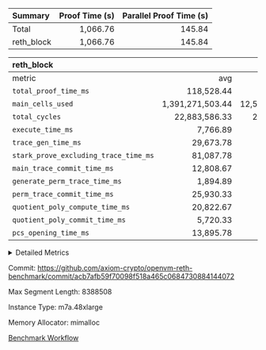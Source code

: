 | Summary | Proof Time (s) | Parallel Proof Time (s) |
|:---|---:|---:|
| Total |  1,066.76 |  145.84 |
| reth_block |  1,066.76 |  145.84 |


| reth_block |||||
|:---|---:|---:|---:|---:|
|metric|avg|sum|max|min|
| `total_proof_time_ms ` |  118,528.44 |  1,066,756 |  145,842 |  93,841 |
| `main_cells_used     ` |  1,391,271,503.44 |  12,521,443,531 |  2,302,942,005 |  1,081,944,014 |
| `total_cycles        ` |  22,883,586.33 |  205,952,277 |  24,729,850 |  15,792,911 |
| `execute_time_ms     ` |  7,766.89 |  69,902 |  9,956 |  5,929 |
| `trace_gen_time_ms   ` |  29,673.78 |  267,064 |  38,275 |  21,391 |
| `stark_prove_excluding_trace_time_ms` |  81,087.78 |  729,790 |  105,394 |  64,824 |
| `main_trace_commit_time_ms` |  12,808.67 |  115,278 |  17,651 |  7,913 |
| `generate_perm_trace_time_ms` |  1,894.89 |  17,054 |  2,294 |  1,223 |
| `perm_trace_commit_time_ms` |  25,930.33 |  233,373 |  30,394 |  20,502 |
| `quotient_poly_compute_time_ms` |  20,822.67 |  187,404 |  34,530 |  14,942 |
| `quotient_poly_commit_time_ms` |  5,720.33 |  51,483 |  6,247 |  5,001 |
| `pcs_opening_time_ms ` |  13,895.78 |  125,062 |  15,202 |  12,735 |



<details>
<summary>Detailed Metrics</summary>

| air_name | block_number | quotient_deg | interactions | constraints |
| --- | --- | --- | --- | --- |
| AccessAdapterAir<16> | 21000000 | 2 | 5 | 14 | 
| AccessAdapterAir<2> | 21000000 | 2 | 5 | 14 | 
| AccessAdapterAir<32> | 21000000 | 2 | 5 | 14 | 
| AccessAdapterAir<4> | 21000000 | 2 | 5 | 14 | 
| AccessAdapterAir<64> | 21000000 | 2 | 5 | 14 | 
| AccessAdapterAir<8> | 21000000 | 2 | 5 | 14 | 
| BitwiseOperationLookupAir<8> | 21000000 | 2 | 2 | 4 | 
| KeccakVmAir | 21000000 | 2 | 321 | 4,571 | 
| MemoryMerkleAir<8> | 21000000 | 2 | 4 | 40 | 
| PersistentBoundaryAir<8> | 21000000 | 2 | 3 | 6 | 
| PhantomAir | 21000000 | 2 | 3 | 5 | 
| Poseidon2PeripheryAir<BabyBearParameters>, 1> | 21000000 | 2 | 1 | 286 | 
| ProgramAir | 21000000 | 1 | 1 | 4 | 
| RangeTupleCheckerAir<2> | 21000000 | 1 | 1 | 4 | 
| VariableRangeCheckerAir | 21000000 | 1 | 1 | 4 | 
| VmAirWrapper<Rv32BaseAluAdapterAir, BaseAluCoreAir<4, 8> | 21000000 | 2 | 19 | 43 | 
| VmAirWrapper<Rv32BaseAluAdapterAir, LessThanCoreAir<4, 8> | 21000000 | 2 | 17 | 39 | 
| VmAirWrapper<Rv32BaseAluAdapterAir, ShiftCoreAir<4, 8> | 21000000 | 2 | 23 | 90 | 
| VmAirWrapper<Rv32BranchAdapterAir, BranchEqualCoreAir<4> | 21000000 | 2 | 11 | 25 | 
| VmAirWrapper<Rv32BranchAdapterAir, BranchLessThanCoreAir<4, 8> | 21000000 | 2 | 13 | 41 | 
| VmAirWrapper<Rv32CondRdWriteAdapterAir, Rv32JalLuiCoreAir> | 21000000 | 2 | 10 | 22 | 
| VmAirWrapper<Rv32HeapAdapterAir<2, 32, 32>, BaseAluCoreAir<32, 8> | 21000000 | 2 | 61 | 140 | 
| VmAirWrapper<Rv32HeapAdapterAir<2, 32, 32>, LessThanCoreAir<32, 8> | 21000000 | 2 | 31 | 129 | 
| VmAirWrapper<Rv32HeapAdapterAir<2, 32, 32>, MultiplicationCoreAir<32, 8> | 21000000 | 2 | 61 | 71 | 
| VmAirWrapper<Rv32HeapAdapterAir<2, 32, 32>, ShiftCoreAir<32, 8> | 21000000 | 2 | 79 | 2,161 | 
| VmAirWrapper<Rv32HeapBranchAdapterAir<2, 32>, BranchEqualCoreAir<32> | 21000000 | 2 | 20 | 64 | 
| VmAirWrapper<Rv32HeapBranchAdapterAir<2, 32>, BranchLessThanCoreAir<32, 8> | 21000000 | 2 | 22 | 136 | 
| VmAirWrapper<Rv32HintStoreAdapterAir, Rv32HintStoreCoreAir> | 21000000 | 2 | 15 | 17 | 
| VmAirWrapper<Rv32IsEqualModAdapterAir<2, 1, 32, 32>, ModularIsEqualCoreAir<32, 4, 8> | 21000000 | 2 | 25 | 223 | 
| VmAirWrapper<Rv32JalrAdapterAir, Rv32JalrCoreAir> | 21000000 | 2 | 16 | 20 | 
| VmAirWrapper<Rv32LoadStoreAdapterAir, LoadSignExtendCoreAir<4, 8> | 21000000 | 2 | 18 | 33 | 
| VmAirWrapper<Rv32LoadStoreAdapterAir, LoadStoreCoreAir<4> | 21000000 | 2 | 17 | 38 | 
| VmAirWrapper<Rv32MultAdapterAir, DivRemCoreAir<4, 8> | 21000000 | 2 | 25 | 88 | 
| VmAirWrapper<Rv32MultAdapterAir, MulHCoreAir<4, 8> | 21000000 | 2 | 24 | 38 | 
| VmAirWrapper<Rv32MultAdapterAir, MultiplicationCoreAir<4, 8> | 21000000 | 2 | 19 | 26 | 
| VmAirWrapper<Rv32RdWriteAdapterAir, Rv32AuipcCoreAir> | 21000000 | 2 | 11 | 15 | 
| VmAirWrapper<Rv32VecHeapAdapterAir<1, 2, 2, 32, 32>, EcDoubleCoreAir> | 21000000 | 2 | 411 | 513 | 
| VmAirWrapper<Rv32VecHeapAdapterAir<1, 4, 8, 32, 32>, FieldExpressionCoreAir> | 21000000 | 2 | 1,716 | 1,739 | 
| VmAirWrapper<Rv32VecHeapAdapterAir<2, 1, 1, 32, 32>, FieldExpressionCoreAir> | 21000000 | 2 | 156 | 189 | 
| VmAirWrapper<Rv32VecHeapAdapterAir<2, 12, 12, 32, 32>, FieldExpressionCoreAir> | 21000000 | 2 | 4,370 | 4,415 | 
| VmAirWrapper<Rv32VecHeapAdapterAir<2, 2, 2, 32, 32>, FieldExpressionCoreAir> | 21000000 | 2 | 422 | 456 | 
| VmAirWrapper<Rv32VecHeapAdapterAir<2, 4, 10, 32, 32>, FieldExpressionCoreAir> | 21000000 | 2 | 1,303 | 1,314 | 
| VmAirWrapper<Rv32VecHeapAdapterAir<2, 4, 12, 32, 32>, FieldExpressionCoreAir> | 21000000 | 2 | 2,903 | 2,947 | 
| VmAirWrapper<Rv32VecHeapTwoReadsAdapterAir<12, 10, 12, 32, 32>, FieldExpressionCoreAir> | 21000000 | 2 | 3,977 | 4,017 | 
| VmAirWrapper<Rv32VecHeapTwoReadsAdapterAir<4, 2, 4, 32, 32>, FieldExpressionCoreAir> | 21000000 | 2 | 565 | 564 | 
| VmConnectorAir | 21000000 | 2 | 3 | 9 | 

| group | air_name | block_number | segment | rows | prep_cols | perm_cols | main_cols | cells |
| --- | --- | --- | --- | --- | --- | --- | --- | --- |
| reth_block | AccessAdapterAir<16> | 21000000 | 0 | 128 |  | 24 | 25 | 6,272 | 
| reth_block | AccessAdapterAir<16> | 21000000 | 3 | 1,048,576 |  | 24 | 25 | 51,380,224 | 
| reth_block | AccessAdapterAir<16> | 21000000 | 4 | 262,144 |  | 24 | 25 | 12,845,056 | 
| reth_block | AccessAdapterAir<16> | 21000000 | 5 | 262,144 |  | 24 | 25 | 12,845,056 | 
| reth_block | AccessAdapterAir<16> | 21000000 | 6 | 262,144 |  | 24 | 25 | 12,845,056 | 
| reth_block | AccessAdapterAir<16> | 21000000 | 7 | 262,144 |  | 24 | 25 | 12,845,056 | 
| reth_block | AccessAdapterAir<16> | 21000000 | 8 | 8,192 |  | 24 | 25 | 401,408 | 
| reth_block | AccessAdapterAir<2> | 21000000 | 3 | 1,024 |  | 24 | 11 | 35,840 | 
| reth_block | AccessAdapterAir<2> | 21000000 | 4 | 1,024 |  | 24 | 11 | 35,840 | 
| reth_block | AccessAdapterAir<2> | 21000000 | 5 | 4,096 |  | 24 | 11 | 143,360 | 
| reth_block | AccessAdapterAir<2> | 21000000 | 8 | 262,144 |  | 24 | 11 | 9,175,040 | 
| reth_block | AccessAdapterAir<32> | 21000000 | 0 | 64 |  | 24 | 41 | 4,160 | 
| reth_block | AccessAdapterAir<32> | 21000000 | 3 | 524,288 |  | 24 | 41 | 34,078,720 | 
| reth_block | AccessAdapterAir<32> | 21000000 | 4 | 131,072 |  | 24 | 41 | 8,519,680 | 
| reth_block | AccessAdapterAir<32> | 21000000 | 5 | 131,072 |  | 24 | 41 | 8,519,680 | 
| reth_block | AccessAdapterAir<32> | 21000000 | 6 | 131,072 |  | 24 | 41 | 8,519,680 | 
| reth_block | AccessAdapterAir<32> | 21000000 | 7 | 131,072 |  | 24 | 41 | 8,519,680 | 
| reth_block | AccessAdapterAir<32> | 21000000 | 8 | 4,096 |  | 24 | 41 | 266,240 | 
| reth_block | AccessAdapterAir<4> | 21000000 | 0 | 128 |  | 24 | 13 | 4,736 | 
| reth_block | AccessAdapterAir<4> | 21000000 | 3 | 512 |  | 24 | 13 | 18,944 | 
| reth_block | AccessAdapterAir<4> | 21000000 | 4 | 512 |  | 24 | 13 | 18,944 | 
| reth_block | AccessAdapterAir<4> | 21000000 | 5 | 4,096 |  | 24 | 13 | 151,552 | 
| reth_block | AccessAdapterAir<4> | 21000000 | 7 | 256 |  | 24 | 13 | 9,472 | 
| reth_block | AccessAdapterAir<4> | 21000000 | 8 | 131,072 |  | 24 | 13 | 4,849,664 | 
| reth_block | AccessAdapterAir<8> | 21000000 | 0 | 1,048,576 |  | 24 | 17 | 42,991,616 | 
| reth_block | AccessAdapterAir<8> | 21000000 | 1 | 1,048,576 |  | 24 | 17 | 42,991,616 | 
| reth_block | AccessAdapterAir<8> | 21000000 | 2 | 2,097,152 |  | 24 | 17 | 85,983,232 | 
| reth_block | AccessAdapterAir<8> | 21000000 | 3 | 2,097,152 |  | 24 | 17 | 85,983,232 | 
| reth_block | AccessAdapterAir<8> | 21000000 | 4 | 2,097,152 |  | 24 | 17 | 85,983,232 | 
| reth_block | AccessAdapterAir<8> | 21000000 | 5 | 2,097,152 |  | 24 | 17 | 85,983,232 | 
| reth_block | AccessAdapterAir<8> | 21000000 | 6 | 2,097,152 |  | 24 | 17 | 85,983,232 | 
| reth_block | AccessAdapterAir<8> | 21000000 | 7 | 2,097,152 |  | 24 | 17 | 85,983,232 | 
| reth_block | AccessAdapterAir<8> | 21000000 | 8 | 2,097,152 |  | 24 | 17 | 85,983,232 | 
| reth_block | BitwiseOperationLookupAir<8> | 21000000 | 0 | 65,536 | 3 | 8 | 2 | 655,360 | 
| reth_block | BitwiseOperationLookupAir<8> | 21000000 | 1 | 65,536 | 3 | 8 | 2 | 655,360 | 
| reth_block | BitwiseOperationLookupAir<8> | 21000000 | 2 | 65,536 | 3 | 8 | 2 | 655,360 | 
| reth_block | BitwiseOperationLookupAir<8> | 21000000 | 3 | 65,536 | 3 | 8 | 2 | 655,360 | 
| reth_block | BitwiseOperationLookupAir<8> | 21000000 | 4 | 65,536 | 3 | 8 | 2 | 655,360 | 
| reth_block | BitwiseOperationLookupAir<8> | 21000000 | 5 | 65,536 | 3 | 8 | 2 | 655,360 | 
| reth_block | BitwiseOperationLookupAir<8> | 21000000 | 6 | 65,536 | 3 | 8 | 2 | 655,360 | 
| reth_block | BitwiseOperationLookupAir<8> | 21000000 | 7 | 65,536 | 3 | 8 | 2 | 655,360 | 
| reth_block | BitwiseOperationLookupAir<8> | 21000000 | 8 | 65,536 | 3 | 8 | 2 | 655,360 | 
| reth_block | KeccakVmAir | 21000000 | 0 | 1 |  | 1,288 | 3,164 | 4,452 | 
| reth_block | KeccakVmAir | 21000000 | 1 | 1 |  | 1,288 | 3,164 | 4,452 | 
| reth_block | KeccakVmAir | 21000000 | 2 | 524,288 |  | 1,288 | 3,164 | 2,334,130,176 | 
| reth_block | KeccakVmAir | 21000000 | 3 | 65,536 |  | 1,288 | 3,164 | 291,766,272 | 
| reth_block | KeccakVmAir | 21000000 | 4 | 16,384 |  | 1,288 | 3,164 | 72,941,568 | 
| reth_block | KeccakVmAir | 21000000 | 5 | 16,384 |  | 1,288 | 3,164 | 72,941,568 | 
| reth_block | KeccakVmAir | 21000000 | 6 | 16,384 |  | 1,288 | 3,164 | 72,941,568 | 
| reth_block | KeccakVmAir | 21000000 | 7 | 131,072 |  | 1,288 | 3,164 | 583,532,544 | 
| reth_block | KeccakVmAir | 21000000 | 8 | 524,288 |  | 1,288 | 3,164 | 2,334,130,176 | 
| reth_block | MemoryMerkleAir<8> | 21000000 | 0 | 1,048,576 |  | 20 | 32 | 54,525,952 | 
| reth_block | MemoryMerkleAir<8> | 21000000 | 1 | 1,048,576 |  | 20 | 32 | 54,525,952 | 
| reth_block | MemoryMerkleAir<8> | 21000000 | 2 | 2,097,152 |  | 20 | 32 | 109,051,904 | 
| reth_block | MemoryMerkleAir<8> | 21000000 | 3 | 1,048,576 |  | 20 | 32 | 54,525,952 | 
| reth_block | MemoryMerkleAir<8> | 21000000 | 4 | 1,048,576 |  | 20 | 32 | 54,525,952 | 
| reth_block | MemoryMerkleAir<8> | 21000000 | 5 | 1,048,576 |  | 20 | 32 | 54,525,952 | 
| reth_block | MemoryMerkleAir<8> | 21000000 | 6 | 1,048,576 |  | 20 | 32 | 54,525,952 | 
| reth_block | MemoryMerkleAir<8> | 21000000 | 7 | 1,048,576 |  | 20 | 32 | 54,525,952 | 
| reth_block | MemoryMerkleAir<8> | 21000000 | 8 | 2,097,152 |  | 20 | 32 | 109,051,904 | 
| reth_block | PersistentBoundaryAir<8> | 21000000 | 0 | 1,048,576 |  | 12 | 20 | 33,554,432 | 
| reth_block | PersistentBoundaryAir<8> | 21000000 | 1 | 1,048,576 |  | 12 | 20 | 33,554,432 | 
| reth_block | PersistentBoundaryAir<8> | 21000000 | 2 | 2,097,152 |  | 12 | 20 | 67,108,864 | 
| reth_block | PersistentBoundaryAir<8> | 21000000 | 3 | 1,048,576 |  | 12 | 20 | 33,554,432 | 
| reth_block | PersistentBoundaryAir<8> | 21000000 | 4 | 1,048,576 |  | 12 | 20 | 33,554,432 | 
| reth_block | PersistentBoundaryAir<8> | 21000000 | 5 | 1,048,576 |  | 12 | 20 | 33,554,432 | 
| reth_block | PersistentBoundaryAir<8> | 21000000 | 6 | 1,048,576 |  | 12 | 20 | 33,554,432 | 
| reth_block | PersistentBoundaryAir<8> | 21000000 | 7 | 1,048,576 |  | 12 | 20 | 33,554,432 | 
| reth_block | PersistentBoundaryAir<8> | 21000000 | 8 | 2,097,152 |  | 12 | 20 | 67,108,864 | 
| reth_block | PhantomAir | 21000000 | 0 | 65,536 |  | 12 | 6 | 1,179,648 | 
| reth_block | PhantomAir | 21000000 | 1 | 65,536 |  | 12 | 6 | 1,179,648 | 
| reth_block | PhantomAir | 21000000 | 2 | 65,536 |  | 12 | 6 | 1,179,648 | 
| reth_block | PhantomAir | 21000000 | 3 | 8,192 |  | 12 | 6 | 147,456 | 
| reth_block | PhantomAir | 21000000 | 4 | 4,096 |  | 12 | 6 | 73,728 | 
| reth_block | PhantomAir | 21000000 | 5 | 4,096 |  | 12 | 6 | 73,728 | 
| reth_block | PhantomAir | 21000000 | 6 | 8,192 |  | 12 | 6 | 147,456 | 
| reth_block | PhantomAir | 21000000 | 7 | 4,096 |  | 12 | 6 | 73,728 | 
| reth_block | PhantomAir | 21000000 | 8 | 8,192 |  | 12 | 6 | 147,456 | 
| reth_block | Poseidon2PeripheryAir<BabyBearParameters>, 1> | 21000000 | 0 | 1,048,576 |  | 8 | 300 | 322,961,408 | 
| reth_block | Poseidon2PeripheryAir<BabyBearParameters>, 1> | 21000000 | 1 | 1,048,576 |  | 8 | 300 | 322,961,408 | 
| reth_block | Poseidon2PeripheryAir<BabyBearParameters>, 1> | 21000000 | 2 | 1,048,576 |  | 8 | 300 | 322,961,408 | 
| reth_block | Poseidon2PeripheryAir<BabyBearParameters>, 1> | 21000000 | 3 | 524,288 |  | 8 | 300 | 161,480,704 | 
| reth_block | Poseidon2PeripheryAir<BabyBearParameters>, 1> | 21000000 | 4 | 524,288 |  | 8 | 300 | 161,480,704 | 
| reth_block | Poseidon2PeripheryAir<BabyBearParameters>, 1> | 21000000 | 5 | 524,288 |  | 8 | 300 | 161,480,704 | 
| reth_block | Poseidon2PeripheryAir<BabyBearParameters>, 1> | 21000000 | 6 | 524,288 |  | 8 | 300 | 161,480,704 | 
| reth_block | Poseidon2PeripheryAir<BabyBearParameters>, 1> | 21000000 | 7 | 524,288 |  | 8 | 300 | 161,480,704 | 
| reth_block | Poseidon2PeripheryAir<BabyBearParameters>, 1> | 21000000 | 8 | 2,097,152 |  | 8 | 300 | 645,922,816 | 
| reth_block | ProgramAir | 21000000 | 0 | 524,288 |  | 8 | 10 | 9,437,184 | 
| reth_block | ProgramAir | 21000000 | 1 | 524,288 |  | 8 | 10 | 9,437,184 | 
| reth_block | ProgramAir | 21000000 | 2 | 524,288 |  | 8 | 10 | 9,437,184 | 
| reth_block | ProgramAir | 21000000 | 3 | 524,288 |  | 8 | 10 | 9,437,184 | 
| reth_block | ProgramAir | 21000000 | 4 | 524,288 |  | 8 | 10 | 9,437,184 | 
| reth_block | ProgramAir | 21000000 | 5 | 524,288 |  | 8 | 10 | 9,437,184 | 
| reth_block | ProgramAir | 21000000 | 6 | 524,288 |  | 8 | 10 | 9,437,184 | 
| reth_block | ProgramAir | 21000000 | 7 | 524,288 |  | 8 | 10 | 9,437,184 | 
| reth_block | ProgramAir | 21000000 | 8 | 524,288 |  | 8 | 10 | 9,437,184 | 
| reth_block | RangeTupleCheckerAir<2> | 21000000 | 0 | 2,097,152 | 2 | 8 | 1 | 18,874,368 | 
| reth_block | RangeTupleCheckerAir<2> | 21000000 | 1 | 2,097,152 | 2 | 8 | 1 | 18,874,368 | 
| reth_block | RangeTupleCheckerAir<2> | 21000000 | 2 | 2,097,152 | 2 | 8 | 1 | 18,874,368 | 
| reth_block | RangeTupleCheckerAir<2> | 21000000 | 3 | 2,097,152 | 2 | 8 | 1 | 18,874,368 | 
| reth_block | RangeTupleCheckerAir<2> | 21000000 | 4 | 2,097,152 | 2 | 8 | 1 | 18,874,368 | 
| reth_block | RangeTupleCheckerAir<2> | 21000000 | 5 | 2,097,152 | 2 | 8 | 1 | 18,874,368 | 
| reth_block | RangeTupleCheckerAir<2> | 21000000 | 6 | 2,097,152 | 2 | 8 | 1 | 18,874,368 | 
| reth_block | RangeTupleCheckerAir<2> | 21000000 | 7 | 2,097,152 | 2 | 8 | 1 | 18,874,368 | 
| reth_block | RangeTupleCheckerAir<2> | 21000000 | 8 | 2,097,152 | 2 | 8 | 1 | 18,874,368 | 
| reth_block | VariableRangeCheckerAir | 21000000 | 0 | 262,144 | 2 | 8 | 1 | 2,359,296 | 
| reth_block | VariableRangeCheckerAir | 21000000 | 1 | 262,144 | 2 | 8 | 1 | 2,359,296 | 
| reth_block | VariableRangeCheckerAir | 21000000 | 2 | 262,144 | 2 | 8 | 1 | 2,359,296 | 
| reth_block | VariableRangeCheckerAir | 21000000 | 3 | 262,144 | 2 | 8 | 1 | 2,359,296 | 
| reth_block | VariableRangeCheckerAir | 21000000 | 4 | 262,144 | 2 | 8 | 1 | 2,359,296 | 
| reth_block | VariableRangeCheckerAir | 21000000 | 5 | 262,144 | 2 | 8 | 1 | 2,359,296 | 
| reth_block | VariableRangeCheckerAir | 21000000 | 6 | 262,144 | 2 | 8 | 1 | 2,359,296 | 
| reth_block | VariableRangeCheckerAir | 21000000 | 7 | 262,144 | 2 | 8 | 1 | 2,359,296 | 
| reth_block | VariableRangeCheckerAir | 21000000 | 8 | 262,144 | 2 | 8 | 1 | 2,359,296 | 
| reth_block | VmAirWrapper<Rv32BaseAluAdapterAir, BaseAluCoreAir<4, 8> | 21000000 | 0 | 8,388,608 |  | 80 | 36 | 973,078,528 | 
| reth_block | VmAirWrapper<Rv32BaseAluAdapterAir, BaseAluCoreAir<4, 8> | 21000000 | 1 | 8,388,608 |  | 80 | 36 | 973,078,528 | 
| reth_block | VmAirWrapper<Rv32BaseAluAdapterAir, BaseAluCoreAir<4, 8> | 21000000 | 2 | 8,388,608 |  | 80 | 36 | 973,078,528 | 
| reth_block | VmAirWrapper<Rv32BaseAluAdapterAir, BaseAluCoreAir<4, 8> | 21000000 | 3 | 8,388,608 |  | 80 | 36 | 973,078,528 | 
| reth_block | VmAirWrapper<Rv32BaseAluAdapterAir, BaseAluCoreAir<4, 8> | 21000000 | 4 | 8,388,608 |  | 80 | 36 | 973,078,528 | 
| reth_block | VmAirWrapper<Rv32BaseAluAdapterAir, BaseAluCoreAir<4, 8> | 21000000 | 5 | 8,388,608 |  | 80 | 36 | 973,078,528 | 
| reth_block | VmAirWrapper<Rv32BaseAluAdapterAir, BaseAluCoreAir<4, 8> | 21000000 | 6 | 8,388,608 |  | 80 | 36 | 973,078,528 | 
| reth_block | VmAirWrapper<Rv32BaseAluAdapterAir, BaseAluCoreAir<4, 8> | 21000000 | 7 | 8,388,608 |  | 80 | 36 | 973,078,528 | 
| reth_block | VmAirWrapper<Rv32BaseAluAdapterAir, BaseAluCoreAir<4, 8> | 21000000 | 8 | 8,388,608 |  | 80 | 36 | 973,078,528 | 
| reth_block | VmAirWrapper<Rv32BaseAluAdapterAir, LessThanCoreAir<4, 8> | 21000000 | 0 | 1,048,576 |  | 40 | 37 | 80,740,352 | 
| reth_block | VmAirWrapper<Rv32BaseAluAdapterAir, LessThanCoreAir<4, 8> | 21000000 | 1 | 1,048,576 |  | 40 | 37 | 80,740,352 | 
| reth_block | VmAirWrapper<Rv32BaseAluAdapterAir, LessThanCoreAir<4, 8> | 21000000 | 2 | 524,288 |  | 40 | 37 | 40,370,176 | 
| reth_block | VmAirWrapper<Rv32BaseAluAdapterAir, LessThanCoreAir<4, 8> | 21000000 | 3 | 524,288 |  | 40 | 37 | 40,370,176 | 
| reth_block | VmAirWrapper<Rv32BaseAluAdapterAir, LessThanCoreAir<4, 8> | 21000000 | 4 | 1,048,576 |  | 40 | 37 | 80,740,352 | 
| reth_block | VmAirWrapper<Rv32BaseAluAdapterAir, LessThanCoreAir<4, 8> | 21000000 | 5 | 524,288 |  | 40 | 37 | 40,370,176 | 
| reth_block | VmAirWrapper<Rv32BaseAluAdapterAir, LessThanCoreAir<4, 8> | 21000000 | 6 | 524,288 |  | 40 | 37 | 40,370,176 | 
| reth_block | VmAirWrapper<Rv32BaseAluAdapterAir, LessThanCoreAir<4, 8> | 21000000 | 7 | 524,288 |  | 40 | 37 | 40,370,176 | 
| reth_block | VmAirWrapper<Rv32BaseAluAdapterAir, LessThanCoreAir<4, 8> | 21000000 | 8 | 524,288 |  | 40 | 37 | 40,370,176 | 
| reth_block | VmAirWrapper<Rv32BaseAluAdapterAir, ShiftCoreAir<4, 8> | 21000000 | 0 | 1,048,576 |  | 52 | 53 | 110,100,480 | 
| reth_block | VmAirWrapper<Rv32BaseAluAdapterAir, ShiftCoreAir<4, 8> | 21000000 | 1 | 1,048,576 |  | 52 | 53 | 110,100,480 | 
| reth_block | VmAirWrapper<Rv32BaseAluAdapterAir, ShiftCoreAir<4, 8> | 21000000 | 2 | 1,048,576 |  | 52 | 53 | 110,100,480 | 
| reth_block | VmAirWrapper<Rv32BaseAluAdapterAir, ShiftCoreAir<4, 8> | 21000000 | 3 | 2,097,152 |  | 52 | 53 | 220,200,960 | 
| reth_block | VmAirWrapper<Rv32BaseAluAdapterAir, ShiftCoreAir<4, 8> | 21000000 | 4 | 2,097,152 |  | 52 | 53 | 220,200,960 | 
| reth_block | VmAirWrapper<Rv32BaseAluAdapterAir, ShiftCoreAir<4, 8> | 21000000 | 5 | 2,097,152 |  | 52 | 53 | 220,200,960 | 
| reth_block | VmAirWrapper<Rv32BaseAluAdapterAir, ShiftCoreAir<4, 8> | 21000000 | 6 | 2,097,152 |  | 52 | 53 | 220,200,960 | 
| reth_block | VmAirWrapper<Rv32BaseAluAdapterAir, ShiftCoreAir<4, 8> | 21000000 | 7 | 2,097,152 |  | 52 | 53 | 220,200,960 | 
| reth_block | VmAirWrapper<Rv32BaseAluAdapterAir, ShiftCoreAir<4, 8> | 21000000 | 8 | 524,288 |  | 52 | 53 | 55,050,240 | 
| reth_block | VmAirWrapper<Rv32BranchAdapterAir, BranchEqualCoreAir<4> | 21000000 | 0 | 2,097,152 |  | 48 | 26 | 155,189,248 | 
| reth_block | VmAirWrapper<Rv32BranchAdapterAir, BranchEqualCoreAir<4> | 21000000 | 1 | 2,097,152 |  | 48 | 26 | 155,189,248 | 
| reth_block | VmAirWrapper<Rv32BranchAdapterAir, BranchEqualCoreAir<4> | 21000000 | 2 | 4,194,304 |  | 48 | 26 | 310,378,496 | 
| reth_block | VmAirWrapper<Rv32BranchAdapterAir, BranchEqualCoreAir<4> | 21000000 | 3 | 2,097,152 |  | 48 | 26 | 155,189,248 | 
| reth_block | VmAirWrapper<Rv32BranchAdapterAir, BranchEqualCoreAir<4> | 21000000 | 4 | 2,097,152 |  | 48 | 26 | 155,189,248 | 
| reth_block | VmAirWrapper<Rv32BranchAdapterAir, BranchEqualCoreAir<4> | 21000000 | 5 | 2,097,152 |  | 48 | 26 | 155,189,248 | 
| reth_block | VmAirWrapper<Rv32BranchAdapterAir, BranchEqualCoreAir<4> | 21000000 | 6 | 2,097,152 |  | 48 | 26 | 155,189,248 | 
| reth_block | VmAirWrapper<Rv32BranchAdapterAir, BranchEqualCoreAir<4> | 21000000 | 7 | 2,097,152 |  | 48 | 26 | 155,189,248 | 
| reth_block | VmAirWrapper<Rv32BranchAdapterAir, BranchEqualCoreAir<4> | 21000000 | 8 | 2,097,152 |  | 48 | 26 | 155,189,248 | 
| reth_block | VmAirWrapper<Rv32BranchAdapterAir, BranchLessThanCoreAir<4, 8> | 21000000 | 0 | 1,048,576 |  | 56 | 32 | 92,274,688 | 
| reth_block | VmAirWrapper<Rv32BranchAdapterAir, BranchLessThanCoreAir<4, 8> | 21000000 | 1 | 1,048,576 |  | 56 | 32 | 92,274,688 | 
| reth_block | VmAirWrapper<Rv32BranchAdapterAir, BranchLessThanCoreAir<4, 8> | 21000000 | 2 | 1,048,576 |  | 56 | 32 | 92,274,688 | 
| reth_block | VmAirWrapper<Rv32BranchAdapterAir, BranchLessThanCoreAir<4, 8> | 21000000 | 3 | 2,097,152 |  | 56 | 32 | 184,549,376 | 
| reth_block | VmAirWrapper<Rv32BranchAdapterAir, BranchLessThanCoreAir<4, 8> | 21000000 | 4 | 4,194,304 |  | 56 | 32 | 369,098,752 | 
| reth_block | VmAirWrapper<Rv32BranchAdapterAir, BranchLessThanCoreAir<4, 8> | 21000000 | 5 | 4,194,304 |  | 56 | 32 | 369,098,752 | 
| reth_block | VmAirWrapper<Rv32BranchAdapterAir, BranchLessThanCoreAir<4, 8> | 21000000 | 6 | 2,097,152 |  | 56 | 32 | 184,549,376 | 
| reth_block | VmAirWrapper<Rv32BranchAdapterAir, BranchLessThanCoreAir<4, 8> | 21000000 | 7 | 2,097,152 |  | 56 | 32 | 184,549,376 | 
| reth_block | VmAirWrapper<Rv32BranchAdapterAir, BranchLessThanCoreAir<4, 8> | 21000000 | 8 | 262,144 |  | 56 | 32 | 23,068,672 | 
| reth_block | VmAirWrapper<Rv32CondRdWriteAdapterAir, Rv32JalLuiCoreAir> | 21000000 | 0 | 1,048,576 |  | 44 | 18 | 65,011,712 | 
| reth_block | VmAirWrapper<Rv32CondRdWriteAdapterAir, Rv32JalLuiCoreAir> | 21000000 | 1 | 1,048,576 |  | 44 | 18 | 65,011,712 | 
| reth_block | VmAirWrapper<Rv32CondRdWriteAdapterAir, Rv32JalLuiCoreAir> | 21000000 | 2 | 1,048,576 |  | 44 | 18 | 65,011,712 | 
| reth_block | VmAirWrapper<Rv32CondRdWriteAdapterAir, Rv32JalLuiCoreAir> | 21000000 | 3 | 524,288 |  | 44 | 18 | 32,505,856 | 
| reth_block | VmAirWrapper<Rv32CondRdWriteAdapterAir, Rv32JalLuiCoreAir> | 21000000 | 4 | 524,288 |  | 44 | 18 | 32,505,856 | 
| reth_block | VmAirWrapper<Rv32CondRdWriteAdapterAir, Rv32JalLuiCoreAir> | 21000000 | 5 | 524,288 |  | 44 | 18 | 32,505,856 | 
| reth_block | VmAirWrapper<Rv32CondRdWriteAdapterAir, Rv32JalLuiCoreAir> | 21000000 | 6 | 524,288 |  | 44 | 18 | 32,505,856 | 
| reth_block | VmAirWrapper<Rv32CondRdWriteAdapterAir, Rv32JalLuiCoreAir> | 21000000 | 7 | 524,288 |  | 44 | 18 | 32,505,856 | 
| reth_block | VmAirWrapper<Rv32CondRdWriteAdapterAir, Rv32JalLuiCoreAir> | 21000000 | 8 | 262,144 |  | 44 | 18 | 16,252,928 | 
| reth_block | VmAirWrapper<Rv32HeapAdapterAir<2, 32, 32>, BaseAluCoreAir<32, 8> | 21000000 | 3 | 4,096 |  | 248 | 168 | 1,703,936 | 
| reth_block | VmAirWrapper<Rv32HeapAdapterAir<2, 32, 32>, BaseAluCoreAir<32, 8> | 21000000 | 4 | 16,384 |  | 248 | 168 | 6,815,744 | 
| reth_block | VmAirWrapper<Rv32HeapAdapterAir<2, 32, 32>, BaseAluCoreAir<32, 8> | 21000000 | 5 | 16,384 |  | 248 | 168 | 6,815,744 | 
| reth_block | VmAirWrapper<Rv32HeapAdapterAir<2, 32, 32>, BaseAluCoreAir<32, 8> | 21000000 | 6 | 16,384 |  | 248 | 168 | 6,815,744 | 
| reth_block | VmAirWrapper<Rv32HeapAdapterAir<2, 32, 32>, BaseAluCoreAir<32, 8> | 21000000 | 7 | 16,384 |  | 248 | 168 | 6,815,744 | 
| reth_block | VmAirWrapper<Rv32HeapAdapterAir<2, 32, 32>, BaseAluCoreAir<32, 8> | 21000000 | 8 | 512 |  | 248 | 168 | 212,992 | 
| reth_block | VmAirWrapper<Rv32HeapAdapterAir<2, 32, 32>, LessThanCoreAir<32, 8> | 21000000 | 3 | 2,048 |  | 68 | 169 | 485,376 | 
| reth_block | VmAirWrapper<Rv32HeapAdapterAir<2, 32, 32>, LessThanCoreAir<32, 8> | 21000000 | 4 | 4,096 |  | 68 | 169 | 970,752 | 
| reth_block | VmAirWrapper<Rv32HeapAdapterAir<2, 32, 32>, LessThanCoreAir<32, 8> | 21000000 | 5 | 8,192 |  | 68 | 169 | 1,941,504 | 
| reth_block | VmAirWrapper<Rv32HeapAdapterAir<2, 32, 32>, LessThanCoreAir<32, 8> | 21000000 | 6 | 4,096 |  | 68 | 169 | 970,752 | 
| reth_block | VmAirWrapper<Rv32HeapAdapterAir<2, 32, 32>, LessThanCoreAir<32, 8> | 21000000 | 7 | 4,096 |  | 68 | 169 | 970,752 | 
| reth_block | VmAirWrapper<Rv32HeapAdapterAir<2, 32, 32>, MultiplicationCoreAir<32, 8> | 21000000 | 3 | 512 |  | 248 | 164 | 210,944 | 
| reth_block | VmAirWrapper<Rv32HeapAdapterAir<2, 32, 32>, MultiplicationCoreAir<32, 8> | 21000000 | 4 | 2,048 |  | 248 | 164 | 843,776 | 
| reth_block | VmAirWrapper<Rv32HeapAdapterAir<2, 32, 32>, MultiplicationCoreAir<32, 8> | 21000000 | 5 | 1,024 |  | 248 | 164 | 421,888 | 
| reth_block | VmAirWrapper<Rv32HeapAdapterAir<2, 32, 32>, MultiplicationCoreAir<32, 8> | 21000000 | 6 | 1,024 |  | 248 | 164 | 421,888 | 
| reth_block | VmAirWrapper<Rv32HeapAdapterAir<2, 32, 32>, MultiplicationCoreAir<32, 8> | 21000000 | 7 | 512 |  | 248 | 164 | 210,944 | 
| reth_block | VmAirWrapper<Rv32HeapAdapterAir<2, 32, 32>, ShiftCoreAir<32, 8> | 21000000 | 3 | 1,024 |  | 164 | 241 | 414,720 | 
| reth_block | VmAirWrapper<Rv32HeapAdapterAir<2, 32, 32>, ShiftCoreAir<32, 8> | 21000000 | 4 | 2,048 |  | 164 | 241 | 829,440 | 
| reth_block | VmAirWrapper<Rv32HeapAdapterAir<2, 32, 32>, ShiftCoreAir<32, 8> | 21000000 | 5 | 2,048 |  | 164 | 241 | 829,440 | 
| reth_block | VmAirWrapper<Rv32HeapAdapterAir<2, 32, 32>, ShiftCoreAir<32, 8> | 21000000 | 6 | 2,048 |  | 164 | 241 | 829,440 | 
| reth_block | VmAirWrapper<Rv32HeapAdapterAir<2, 32, 32>, ShiftCoreAir<32, 8> | 21000000 | 7 | 2,048 |  | 164 | 241 | 829,440 | 
| reth_block | VmAirWrapper<Rv32HeapBranchAdapterAir<2, 32>, BranchEqualCoreAir<32> | 21000000 | 3 | 8,192 |  | 84 | 124 | 1,703,936 | 
| reth_block | VmAirWrapper<Rv32HeapBranchAdapterAir<2, 32>, BranchEqualCoreAir<32> | 21000000 | 4 | 32,768 |  | 84 | 124 | 6,815,744 | 
| reth_block | VmAirWrapper<Rv32HeapBranchAdapterAir<2, 32>, BranchEqualCoreAir<32> | 21000000 | 5 | 16,384 |  | 84 | 124 | 3,407,872 | 
| reth_block | VmAirWrapper<Rv32HeapBranchAdapterAir<2, 32>, BranchEqualCoreAir<32> | 21000000 | 6 | 16,384 |  | 84 | 124 | 3,407,872 | 
| reth_block | VmAirWrapper<Rv32HeapBranchAdapterAir<2, 32>, BranchEqualCoreAir<32> | 21000000 | 7 | 16,384 |  | 84 | 124 | 3,407,872 | 
| reth_block | VmAirWrapper<Rv32HeapBranchAdapterAir<2, 32>, BranchEqualCoreAir<32> | 21000000 | 8 | 512 |  | 84 | 124 | 106,496 | 
| reth_block | VmAirWrapper<Rv32HintStoreAdapterAir, Rv32HintStoreCoreAir> | 21000000 | 0 | 524,288 |  | 36 | 26 | 32,505,856 | 
| reth_block | VmAirWrapper<Rv32HintStoreAdapterAir, Rv32HintStoreCoreAir> | 21000000 | 1 | 524,288 |  | 36 | 26 | 32,505,856 | 
| reth_block | VmAirWrapper<Rv32HintStoreAdapterAir, Rv32HintStoreCoreAir> | 21000000 | 2 | 1,048,576 |  | 36 | 26 | 65,011,712 | 
| reth_block | VmAirWrapper<Rv32HintStoreAdapterAir, Rv32HintStoreCoreAir> | 21000000 | 3 | 2,048 |  | 36 | 26 | 126,976 | 
| reth_block | VmAirWrapper<Rv32HintStoreAdapterAir, Rv32HintStoreCoreAir> | 21000000 | 4 | 8 |  | 36 | 26 | 496 | 
| reth_block | VmAirWrapper<Rv32HintStoreAdapterAir, Rv32HintStoreCoreAir> | 21000000 | 5 | 64 |  | 36 | 26 | 3,968 | 
| reth_block | VmAirWrapper<Rv32HintStoreAdapterAir, Rv32HintStoreCoreAir> | 21000000 | 6 | 16 |  | 36 | 26 | 992 | 
| reth_block | VmAirWrapper<Rv32HintStoreAdapterAir, Rv32HintStoreCoreAir> | 21000000 | 7 | 64 |  | 36 | 26 | 3,968 | 
| reth_block | VmAirWrapper<Rv32IsEqualModAdapterAir<2, 1, 32, 32>, ModularIsEqualCoreAir<32, 4, 8> | 21000000 | 0 | 1 |  | 56 | 166 | 222 | 
| reth_block | VmAirWrapper<Rv32IsEqualModAdapterAir<2, 1, 32, 32>, ModularIsEqualCoreAir<32, 4, 8> | 21000000 | 3 | 131,072 |  | 56 | 166 | 29,097,984 | 
| reth_block | VmAirWrapper<Rv32IsEqualModAdapterAir<2, 1, 32, 32>, ModularIsEqualCoreAir<32, 4, 8> | 21000000 | 4 | 1,024 |  | 56 | 166 | 227,328 | 
| reth_block | VmAirWrapper<Rv32IsEqualModAdapterAir<2, 1, 32, 32>, ModularIsEqualCoreAir<32, 4, 8> | 21000000 | 5 | 4,096 |  | 56 | 166 | 909,312 | 
| reth_block | VmAirWrapper<Rv32IsEqualModAdapterAir<2, 1, 32, 32>, ModularIsEqualCoreAir<32, 4, 8> | 21000000 | 6 | 2,048 |  | 56 | 166 | 454,656 | 
| reth_block | VmAirWrapper<Rv32IsEqualModAdapterAir<2, 1, 32, 32>, ModularIsEqualCoreAir<32, 4, 8> | 21000000 | 7 | 4,096 |  | 56 | 166 | 909,312 | 
| reth_block | VmAirWrapper<Rv32JalrAdapterAir, Rv32JalrCoreAir> | 21000000 | 0 | 524,288 |  | 36 | 28 | 33,554,432 | 
| reth_block | VmAirWrapper<Rv32JalrAdapterAir, Rv32JalrCoreAir> | 21000000 | 1 | 524,288 |  | 36 | 28 | 33,554,432 | 
| reth_block | VmAirWrapper<Rv32JalrAdapterAir, Rv32JalrCoreAir> | 21000000 | 2 | 524,288 |  | 36 | 28 | 33,554,432 | 
| reth_block | VmAirWrapper<Rv32JalrAdapterAir, Rv32JalrCoreAir> | 21000000 | 3 | 524,288 |  | 36 | 28 | 33,554,432 | 
| reth_block | VmAirWrapper<Rv32JalrAdapterAir, Rv32JalrCoreAir> | 21000000 | 4 | 524,288 |  | 36 | 28 | 33,554,432 | 
| reth_block | VmAirWrapper<Rv32JalrAdapterAir, Rv32JalrCoreAir> | 21000000 | 5 | 524,288 |  | 36 | 28 | 33,554,432 | 
| reth_block | VmAirWrapper<Rv32JalrAdapterAir, Rv32JalrCoreAir> | 21000000 | 6 | 524,288 |  | 36 | 28 | 33,554,432 | 
| reth_block | VmAirWrapper<Rv32JalrAdapterAir, Rv32JalrCoreAir> | 21000000 | 7 | 524,288 |  | 36 | 28 | 33,554,432 | 
| reth_block | VmAirWrapper<Rv32JalrAdapterAir, Rv32JalrCoreAir> | 21000000 | 8 | 524,288 |  | 36 | 28 | 33,554,432 | 
| reth_block | VmAirWrapper<Rv32LoadStoreAdapterAir, LoadSignExtendCoreAir<4, 8> | 21000000 | 0 | 1,048,576 |  | 76 | 35 | 116,391,936 | 
| reth_block | VmAirWrapper<Rv32LoadStoreAdapterAir, LoadSignExtendCoreAir<4, 8> | 21000000 | 1 | 1,048,576 |  | 76 | 35 | 116,391,936 | 
| reth_block | VmAirWrapper<Rv32LoadStoreAdapterAir, LoadSignExtendCoreAir<4, 8> | 21000000 | 2 | 1,048,576 |  | 76 | 35 | 116,391,936 | 
| reth_block | VmAirWrapper<Rv32LoadStoreAdapterAir, LoadSignExtendCoreAir<4, 8> | 21000000 | 3 | 1,048,576 |  | 76 | 35 | 116,391,936 | 
| reth_block | VmAirWrapper<Rv32LoadStoreAdapterAir, LoadSignExtendCoreAir<4, 8> | 21000000 | 4 | 1,048,576 |  | 76 | 35 | 116,391,936 | 
| reth_block | VmAirWrapper<Rv32LoadStoreAdapterAir, LoadSignExtendCoreAir<4, 8> | 21000000 | 5 | 2,097,152 |  | 76 | 35 | 232,783,872 | 
| reth_block | VmAirWrapper<Rv32LoadStoreAdapterAir, LoadSignExtendCoreAir<4, 8> | 21000000 | 6 | 1,048,576 |  | 76 | 35 | 116,391,936 | 
| reth_block | VmAirWrapper<Rv32LoadStoreAdapterAir, LoadSignExtendCoreAir<4, 8> | 21000000 | 7 | 1,048,576 |  | 76 | 35 | 116,391,936 | 
| reth_block | VmAirWrapper<Rv32LoadStoreAdapterAir, LoadSignExtendCoreAir<4, 8> | 21000000 | 8 | 1,048,576 |  | 76 | 35 | 116,391,936 | 
| reth_block | VmAirWrapper<Rv32LoadStoreAdapterAir, LoadStoreCoreAir<4> | 21000000 | 0 | 8,388,608 |  | 72 | 40 | 939,524,096 | 
| reth_block | VmAirWrapper<Rv32LoadStoreAdapterAir, LoadStoreCoreAir<4> | 21000000 | 1 | 8,388,608 |  | 72 | 40 | 939,524,096 | 
| reth_block | VmAirWrapper<Rv32LoadStoreAdapterAir, LoadStoreCoreAir<4> | 21000000 | 2 | 8,388,608 |  | 72 | 40 | 939,524,096 | 
| reth_block | VmAirWrapper<Rv32LoadStoreAdapterAir, LoadStoreCoreAir<4> | 21000000 | 3 | 8,388,608 |  | 72 | 40 | 939,524,096 | 
| reth_block | VmAirWrapper<Rv32LoadStoreAdapterAir, LoadStoreCoreAir<4> | 21000000 | 4 | 8,388,608 |  | 72 | 40 | 939,524,096 | 
| reth_block | VmAirWrapper<Rv32LoadStoreAdapterAir, LoadStoreCoreAir<4> | 21000000 | 5 | 8,388,608 |  | 72 | 40 | 939,524,096 | 
| reth_block | VmAirWrapper<Rv32LoadStoreAdapterAir, LoadStoreCoreAir<4> | 21000000 | 6 | 8,388,608 |  | 72 | 40 | 939,524,096 | 
| reth_block | VmAirWrapper<Rv32LoadStoreAdapterAir, LoadStoreCoreAir<4> | 21000000 | 7 | 8,388,608 |  | 72 | 40 | 939,524,096 | 
| reth_block | VmAirWrapper<Rv32LoadStoreAdapterAir, LoadStoreCoreAir<4> | 21000000 | 8 | 8,388,608 |  | 72 | 40 | 939,524,096 | 
| reth_block | VmAirWrapper<Rv32MultAdapterAir, DivRemCoreAir<4, 8> | 21000000 | 3 | 64 |  | 104 | 57 | 10,304 | 
| reth_block | VmAirWrapper<Rv32MultAdapterAir, DivRemCoreAir<4, 8> | 21000000 | 4 | 256 |  | 104 | 57 | 41,216 | 
| reth_block | VmAirWrapper<Rv32MultAdapterAir, DivRemCoreAir<4, 8> | 21000000 | 5 | 256 |  | 104 | 57 | 41,216 | 
| reth_block | VmAirWrapper<Rv32MultAdapterAir, DivRemCoreAir<4, 8> | 21000000 | 6 | 64 |  | 104 | 57 | 10,304 | 
| reth_block | VmAirWrapper<Rv32MultAdapterAir, DivRemCoreAir<4, 8> | 21000000 | 7 | 128 |  | 104 | 57 | 20,608 | 
| reth_block | VmAirWrapper<Rv32MultAdapterAir, DivRemCoreAir<4, 8> | 21000000 | 8 | 512 |  | 104 | 57 | 82,432 | 
| reth_block | VmAirWrapper<Rv32MultAdapterAir, MulHCoreAir<4, 8> | 21000000 | 1 | 1,024 |  | 100 | 39 | 142,336 | 
| reth_block | VmAirWrapper<Rv32MultAdapterAir, MulHCoreAir<4, 8> | 21000000 | 2 | 8,192 |  | 100 | 39 | 1,138,688 | 
| reth_block | VmAirWrapper<Rv32MultAdapterAir, MulHCoreAir<4, 8> | 21000000 | 3 | 65,536 |  | 100 | 39 | 9,109,504 | 
| reth_block | VmAirWrapper<Rv32MultAdapterAir, MulHCoreAir<4, 8> | 21000000 | 4 | 131,072 |  | 100 | 39 | 18,219,008 | 
| reth_block | VmAirWrapper<Rv32MultAdapterAir, MulHCoreAir<4, 8> | 21000000 | 5 | 131,072 |  | 100 | 39 | 18,219,008 | 
| reth_block | VmAirWrapper<Rv32MultAdapterAir, MulHCoreAir<4, 8> | 21000000 | 6 | 131,072 |  | 100 | 39 | 18,219,008 | 
| reth_block | VmAirWrapper<Rv32MultAdapterAir, MulHCoreAir<4, 8> | 21000000 | 7 | 65,536 |  | 100 | 39 | 9,109,504 | 
| reth_block | VmAirWrapper<Rv32MultAdapterAir, MulHCoreAir<4, 8> | 21000000 | 8 | 16,384 |  | 100 | 39 | 2,277,376 | 
| reth_block | VmAirWrapper<Rv32MultAdapterAir, MultiplicationCoreAir<4, 8> | 21000000 | 0 | 256 |  | 80 | 31 | 28,416 | 
| reth_block | VmAirWrapper<Rv32MultAdapterAir, MultiplicationCoreAir<4, 8> | 21000000 | 1 | 2,048 |  | 80 | 31 | 227,328 | 
| reth_block | VmAirWrapper<Rv32MultAdapterAir, MultiplicationCoreAir<4, 8> | 21000000 | 2 | 16,384 |  | 80 | 31 | 1,818,624 | 
| reth_block | VmAirWrapper<Rv32MultAdapterAir, MultiplicationCoreAir<4, 8> | 21000000 | 3 | 262,144 |  | 80 | 31 | 29,097,984 | 
| reth_block | VmAirWrapper<Rv32MultAdapterAir, MultiplicationCoreAir<4, 8> | 21000000 | 4 | 262,144 |  | 80 | 31 | 29,097,984 | 
| reth_block | VmAirWrapper<Rv32MultAdapterAir, MultiplicationCoreAir<4, 8> | 21000000 | 5 | 262,144 |  | 80 | 31 | 29,097,984 | 
| reth_block | VmAirWrapper<Rv32MultAdapterAir, MultiplicationCoreAir<4, 8> | 21000000 | 6 | 524,288 |  | 80 | 31 | 58,195,968 | 
| reth_block | VmAirWrapper<Rv32MultAdapterAir, MultiplicationCoreAir<4, 8> | 21000000 | 7 | 262,144 |  | 80 | 31 | 29,097,984 | 
| reth_block | VmAirWrapper<Rv32MultAdapterAir, MultiplicationCoreAir<4, 8> | 21000000 | 8 | 65,536 |  | 80 | 31 | 7,274,496 | 
| reth_block | VmAirWrapper<Rv32RdWriteAdapterAir, Rv32AuipcCoreAir> | 21000000 | 0 | 262,144 |  | 28 | 21 | 12,845,056 | 
| reth_block | VmAirWrapper<Rv32RdWriteAdapterAir, Rv32AuipcCoreAir> | 21000000 | 1 | 262,144 |  | 28 | 21 | 12,845,056 | 
| reth_block | VmAirWrapper<Rv32RdWriteAdapterAir, Rv32AuipcCoreAir> | 21000000 | 2 | 262,144 |  | 28 | 21 | 12,845,056 | 
| reth_block | VmAirWrapper<Rv32RdWriteAdapterAir, Rv32AuipcCoreAir> | 21000000 | 3 | 262,144 |  | 28 | 21 | 12,845,056 | 
| reth_block | VmAirWrapper<Rv32RdWriteAdapterAir, Rv32AuipcCoreAir> | 21000000 | 4 | 65,536 |  | 28 | 21 | 3,211,264 | 
| reth_block | VmAirWrapper<Rv32RdWriteAdapterAir, Rv32AuipcCoreAir> | 21000000 | 5 | 65,536 |  | 28 | 21 | 3,211,264 | 
| reth_block | VmAirWrapper<Rv32RdWriteAdapterAir, Rv32AuipcCoreAir> | 21000000 | 6 | 131,072 |  | 28 | 21 | 6,422,528 | 
| reth_block | VmAirWrapper<Rv32RdWriteAdapterAir, Rv32AuipcCoreAir> | 21000000 | 7 | 131,072 |  | 28 | 21 | 6,422,528 | 
| reth_block | VmAirWrapper<Rv32RdWriteAdapterAir, Rv32AuipcCoreAir> | 21000000 | 8 | 262,144 |  | 28 | 21 | 12,845,056 | 
| reth_block | VmAirWrapper<Rv32VecHeapAdapterAir<1, 2, 2, 32, 32>, EcDoubleCoreAir> | 21000000 | 0 | 1 |  | 828 | 543 | 1,371 | 
| reth_block | VmAirWrapper<Rv32VecHeapAdapterAir<1, 2, 2, 32, 32>, EcDoubleCoreAir> | 21000000 | 3 | 65,536 |  | 828 | 543 | 89,849,856 | 
| reth_block | VmAirWrapper<Rv32VecHeapAdapterAir<1, 2, 2, 32, 32>, EcDoubleCoreAir> | 21000000 | 4 | 256 |  | 828 | 543 | 350,976 | 
| reth_block | VmAirWrapper<Rv32VecHeapAdapterAir<1, 2, 2, 32, 32>, EcDoubleCoreAir> | 21000000 | 5 | 2,048 |  | 828 | 543 | 2,807,808 | 
| reth_block | VmAirWrapper<Rv32VecHeapAdapterAir<1, 2, 2, 32, 32>, EcDoubleCoreAir> | 21000000 | 6 | 512 |  | 828 | 543 | 701,952 | 
| reth_block | VmAirWrapper<Rv32VecHeapAdapterAir<1, 2, 2, 32, 32>, EcDoubleCoreAir> | 21000000 | 7 | 2,048 |  | 828 | 543 | 2,807,808 | 
| reth_block | VmAirWrapper<Rv32VecHeapAdapterAir<2, 1, 1, 32, 32>, FieldExpressionCoreAir> | 21000000 | 0 | 1 |  | 316 | 261 | 577 | 
| reth_block | VmAirWrapper<Rv32VecHeapAdapterAir<2, 1, 1, 32, 32>, FieldExpressionCoreAir> | 21000000 | 3 | 1,024 |  | 316 | 261 | 590,848 | 
| reth_block | VmAirWrapper<Rv32VecHeapAdapterAir<2, 1, 1, 32, 32>, FieldExpressionCoreAir> | 21000000 | 4 | 4 |  | 316 | 261 | 2,308 | 
| reth_block | VmAirWrapper<Rv32VecHeapAdapterAir<2, 1, 1, 32, 32>, FieldExpressionCoreAir> | 21000000 | 5 | 32 |  | 316 | 261 | 18,464 | 
| reth_block | VmAirWrapper<Rv32VecHeapAdapterAir<2, 1, 1, 32, 32>, FieldExpressionCoreAir> | 21000000 | 6 | 8 |  | 316 | 261 | 4,616 | 
| reth_block | VmAirWrapper<Rv32VecHeapAdapterAir<2, 1, 1, 32, 32>, FieldExpressionCoreAir> | 21000000 | 7 | 32 |  | 316 | 261 | 18,464 | 
| reth_block | VmAirWrapper<Rv32VecHeapAdapterAir<2, 2, 2, 32, 32>, FieldExpressionCoreAir> | 21000000 | 0 | 1 |  | 848 | 619 | 1,467 | 
| reth_block | VmAirWrapper<Rv32VecHeapAdapterAir<2, 2, 2, 32, 32>, FieldExpressionCoreAir> | 21000000 | 3 | 32,768 |  | 848 | 619 | 48,070,656 | 
| reth_block | VmAirWrapper<Rv32VecHeapAdapterAir<2, 2, 2, 32, 32>, FieldExpressionCoreAir> | 21000000 | 4 | 256 |  | 848 | 619 | 375,552 | 
| reth_block | VmAirWrapper<Rv32VecHeapAdapterAir<2, 2, 2, 32, 32>, FieldExpressionCoreAir> | 21000000 | 5 | 1,024 |  | 848 | 619 | 1,502,208 | 
| reth_block | VmAirWrapper<Rv32VecHeapAdapterAir<2, 2, 2, 32, 32>, FieldExpressionCoreAir> | 21000000 | 6 | 512 |  | 848 | 619 | 751,104 | 
| reth_block | VmAirWrapper<Rv32VecHeapAdapterAir<2, 2, 2, 32, 32>, FieldExpressionCoreAir> | 21000000 | 7 | 1,024 |  | 848 | 619 | 1,502,208 | 
| reth_block | VmConnectorAir | 21000000 | 0 | 2 | 1 | 12 | 4 | 32 | 
| reth_block | VmConnectorAir | 21000000 | 1 | 2 | 1 | 12 | 4 | 32 | 
| reth_block | VmConnectorAir | 21000000 | 2 | 2 | 1 | 12 | 4 | 32 | 
| reth_block | VmConnectorAir | 21000000 | 3 | 2 | 1 | 12 | 4 | 32 | 
| reth_block | VmConnectorAir | 21000000 | 4 | 2 | 1 | 12 | 4 | 32 | 
| reth_block | VmConnectorAir | 21000000 | 5 | 2 | 1 | 12 | 4 | 32 | 
| reth_block | VmConnectorAir | 21000000 | 6 | 2 | 1 | 12 | 4 | 32 | 
| reth_block | VmConnectorAir | 21000000 | 7 | 2 | 1 | 12 | 4 | 32 | 
| reth_block | VmConnectorAir | 21000000 | 8 | 2 | 1 | 12 | 4 | 32 | 

| group | block_number | num_segments |
| --- | --- | --- |
| reth_block | 21000000 | 9 | 

| group | block_number | segment | trace_gen_time_ms | total_proof_time_ms | total_cycles | total_cells | stark_prove_excluding_trace_time_ms | quotient_poly_compute_time_ms | quotient_poly_commit_time_ms | perm_trace_commit_time_ms | pcs_opening_time_ms | main_trace_commit_time_ms | main_cells_used | generate_perm_trace_time_ms | execute_time_ms |
| --- | --- | --- | --- | --- | --- | --- | --- | --- | --- | --- | --- | --- | --- | --- | --- |
| reth_block | 21000000 | 0 | 21,391 | 99,378 | 22,998,912 | 3,097,815,952 | 70,604 | 14,942 | 5,683 | 20,502 | 12,864 | 14,460 | 1,085,389,810 | 2,135 | 7,383 | 
| reth_block | 21000000 | 1 | 22,100 | 93,841 | 22,995,478 | 3,098,129,796 | 64,824 | 15,170 | 5,001 | 21,688 | 12,735 | 7,913 | 1,081,944,014 | 2,294 | 6,917 | 
| reth_block | 21000000 | 2 | 33,241 | 145,842 | 23,901,650 | 5,713,240,096 | 105,394 | 34,530 | 6,247 | 30,394 | 15,202 | 17,198 | 2,302,942,005 | 1,814 | 7,207 | 
| reth_block | 21000000 | 3 | 29,968 | 119,522 | 23,558,149 | 3,663,589,984 | 79,598 | 16,248 | 5,754 | 24,340 | 14,072 | 17,004 | 1,297,642,989 | 2,163 | 9,956 | 
| reth_block | 21000000 | 4 | 26,554 | 109,352 | 23,959,321 | 3,449,393,504 | 75,240 | 17,286 | 5,712 | 26,127 | 14,093 | 10,008 | 1,091,906,138 | 2,008 | 7,558 | 
| reth_block | 21000000 | 5 | 30,935 | 121,854 | 24,729,850 | 3,527,098,144 | 82,022 | 19,374 | 6,000 | 27,575 | 14,810 | 12,656 | 1,145,911,708 | 1,562 | 8,897 | 
| reth_block | 21000000 | 6 | 31,618 | 112,615 | 24,227,678 | 3,253,900,512 | 72,471 | 17,025 | 5,759 | 26,415 | 13,945 | 8,097 | 1,107,612,604 | 1,223 | 8,526 | 
| reth_block | 21000000 | 7 | 32,982 | 122,956 | 23,788,328 | 3,729,361,824 | 82,445 | 23,190 | 5,802 | 27,690 | 13,750 | 10,291 | 1,328,547,276 | 1,717 | 7,529 | 
| reth_block | 21000000 | 8 | 38,275 | 141,396 | 15,792,911 | 5,663,642,144 | 97,192 | 29,639 | 5,525 | 28,642 | 13,591 | 17,651 | 2,079,546,987 | 2,138 | 5,929 | 

</details>


Commit: https://github.com/axiom-crypto/openvm-reth-benchmark/commit/acb7afb59f70098f518a465c0684730884144072

Max Segment Length: 8388508

Instance Type: m7a.48xlarge

Memory Allocator: mimalloc

[Benchmark Workflow](https://github.com/axiom-crypto/openvm-reth-benchmark/actions/runs/12936301340)
